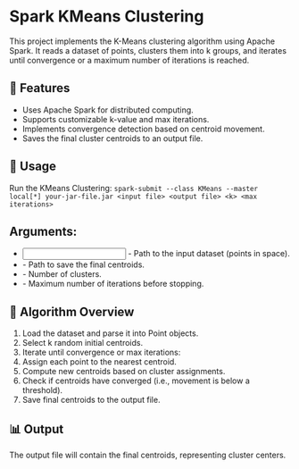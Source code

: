 # Spark KMeans Clustering
This project implements the K-Means clustering algorithm using Apache Spark. It reads a dataset of points, clusters them into k groups, and iterates until convergence or a maximum number of iterations is reached.

## 🚀 Features
- Uses Apache Spark for distributed computing.
- Supports customizable k-value and max iterations.
- Implements convergence detection based on centroid movement.
- Saves the final cluster centroids to an output file.

## 🔧 Usage
Run the KMeans Clustering:
`spark-submit --class KMeans --master local[*] your-jar-file.jar <input file> <output file> <k> <max iterations>`

## Arguments:
- <input file> - Path to the input dataset (points in space).
- <output file> - Path to save the final centroids.
- <k> - Number of clusters.
- <max iterations> - Maximum number of iterations before stopping.

## 📜 Algorithm Overview
1. Load the dataset and parse it into Point objects.
2. Select k random initial centroids.
3. Iterate until convergence or max iterations:
4. Assign each point to the nearest centroid.
5. Compute new centroids based on cluster assignments.
6. Check if centroids have converged (i.e., movement is below a threshold).
7. Save final centroids to the output file.

## 📊 Output
The output file will contain the final centroids, representing cluster centers.
